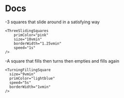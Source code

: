 # Docs
-3 squares that slide around in a satisfying way
```
<ThreeSlidingSquares
	primColor="pink"
	size="10vmin"
	borderWidth="1.25vmin"
	speed="1s"
/>
```
-A square that fills then turns then empties and fills again
```
<TurningFillingSquare
  size="9vmin"
  primColor="lightblue"
  speed="5s"
  borderWidth="1vmin"
/>
```